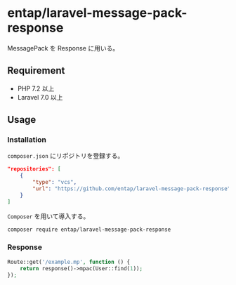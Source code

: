 # entap/laravel-message-pack-response

MessagePack を Response に用いる。

## Requirement

-   PHP 7.2 以上
-   Laravel 7.0 以上

## Usage

### Installation

`composer.json` にリポジトリを登録する。

```json
"repositories": [
    {
        "type": "vcs",
        "url": "https://github.com/entap/laravel-message-pack-response"
    }
]
```

`Composer` を用いて導入する。

```sh
composer require entap/laravel-message-pack-response
```

### Response

```php
Route::get('/example.mp', function () {
    return response()->mpac(User::find(1));
});
```
